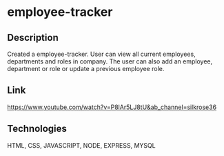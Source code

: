 # employee-tracker

## Description
Created a employee-tracker. User can view all current employees, departments and roles in company. The user can also add an employee, department or role or update a previous employee role.

## Link
https://www.youtube.com/watch?v=P8lAr5LJ8tU&ab_channel=silkrose36

## Technologies
HTML, CSS, JAVASCRIPT, NODE, EXPRESS, MYSQL

